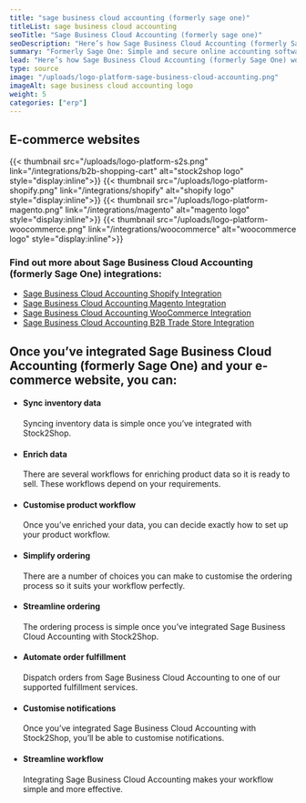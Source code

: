 ```yaml
---
title: "sage business cloud accounting (formerly sage one)"
titleList: sage business cloud accounting
seoTitle: "Sage Business Cloud Accounting (formerly sage one)"
seoDescription: "Here’s how Sage Business Cloud Accounting (formerly Sage One) works with your applications to dramatically improve your workflow."
summary: "Formerly Sage One: Simple and secure online accounting software"
lead: "Here’s how Sage Business Cloud Accounting (formerly Sage One) works with your applications to dramatically improve your workflow."
type: source
image: "/uploads/logo-platform-sage-business-cloud-accounting.png"
imageAlt: sage business cloud accounting logo
weight: 5
categories: ["erp"]
---
```


## E-commerce websites

{{< thumbnail src="/uploads/logo-platform-s2s.png" link="/integrations/b2b-shopping-cart" alt="stock2shop logo" style="display:inline">}}
{{< thumbnail src="/uploads/logo-platform-shopify.png" link="/integrations/shopify" alt="shopify logo" style="display:inline">}}
{{< thumbnail src="/uploads/logo-platform-magento.png" link="/integrations/magento" alt="magento logo" style="display:inline">}}
{{< thumbnail src="/uploads/logo-platform-woocommerce.png" link="/integrations/woocommerce" alt="woocommerce logo" style="display:inline">}}

### Find out more about Sage Business Cloud Accounting (formerly Sage One) integrations:

- [Sage Business Cloud Accounting Shopify Integration](/integrations/sage-one-shopify/ "Sage Business Cloud Accounting (formerly Sage One) Shopify Integration")
- [Sage Business Cloud Accounting Magento Integration](/integrations/sage-one-magento/ "Sage Business Cloud Accounting (formerly Sage One) Magento Integration")
- [Sage Business Cloud Accounting WooCommerce Integration](/integrations/sage-one-woocommerce/ "Sage Business Cloud Accounting (formerly Sage One) WooCommerce Integration")
- [Sage Business Cloud Accounting B2B Trade Store Integration](/integrations/sage-one-b2b-trade-store/ "Sage Business Cloud Accounting (formerly Sage One) B2B Trade Store Integration")

## Once you’ve integrated Sage Business Cloud Accounting (formerly Sage One) and your e-commerce website, you can:

*   #### Sync inventory data
    
    Syncing inventory data is simple once you’ve integrated with Stock2Shop.
*   #### Enrich data
    
    There are several workflows for enriching product data so it is ready to sell. These workflows depend on your requirements.
*   #### Customise product workflow
    
    Once you’ve enriched your data, you can decide exactly how to set up your product workflow.
*   #### Simplify ordering
    
    There are a number of choices you can make to customise the ordering process so it suits your workflow perfectly.
*   #### Streamline ordering
    
    The ordering process is simple once you’ve integrated Sage Business Cloud Accounting with Stock2Shop.
*   #### Automate order fulfillment
    
    Dispatch orders from Sage Business Cloud Accounting to one of our supported fulfillment services.
*   #### Customise notifications
    
    Once you’ve integrated Sage Business Cloud Accounting with Stock2Shop, you’ll be able to customise notifications.
*   #### Streamline workflow
    
    Integrating Sage Business Cloud Accounting makes your workflow simple and more effective.